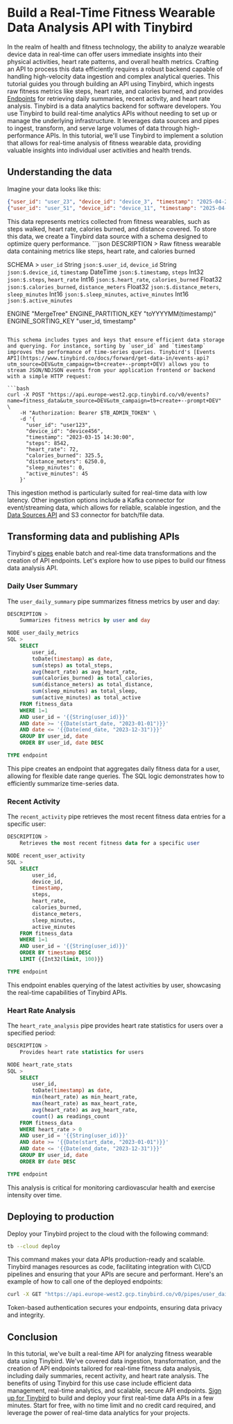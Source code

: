 # Build a Real-Time Fitness Wearable Data Analysis API with Tinybird

In the realm of health and fitness technology, the ability to analyze wearable device data in real-time can offer users immediate insights into their physical activities, heart rate patterns, and overall health metrics. Crafting an API to process this data efficiently requires a robust backend capable of handling high-velocity data ingestion and complex analytical queries. This tutorial guides you through building an API using Tinybird, which ingests raw fitness metrics like steps, heart rate, and calories burned, and provides [Endpoints](https://www.tinybird.co/docs/forward/work-with-data/publish-data/endpoints?utm_source=DEV&utm_campaign=tb+create+--prompt+DEV) for retrieving daily summaries, recent activity, and heart rate analysis. Tinybird is a data analytics backend for software developers. You use Tinybird to build real-time analytics APIs without needing to set up or manage the underlying infrastructure. It leverages data sources and pipes to ingest, transform, and serve large volumes of data through high-performance APIs. In this tutorial, we'll use Tinybird to implement a solution that allows for real-time analysis of fitness wearable data, providing valuable insights into individual user activities and health trends. 

## Understanding the data

Imagine your data looks like this:

```json
{"user_id": "user_23", "device_id": "device_3", "timestamp": "2025-04-27 15:52:24", "steps": 522, "heart_rate": 82, "calories_burned": 172.2, "distance_meters": 552.2, "sleep_minutes": 122, "active_minutes": 2}
{"user_id": "user_51", "device_id": "device_11", "timestamp": "2025-04-28 03:52:24", "steps": 1150, "heart_rate": 110, "calories_burned": 135, "distance_meters": 1115, "sleep_minutes": 110, "active_minutes": 110}
```

This data represents metrics collected from fitness wearables, such as steps walked, heart rate, calories burned, and distance covered. To store this data, we create a Tinybird data source with a schema designed to optimize query performance. ```json
DESCRIPTION >
    Raw fitness wearable data containing metrics like steps, heart rate, and calories burned

SCHEMA >
    `user_id` String `json:$.user_id`,
    `device_id` String `json:$.device_id`,
    `timestamp` DateTime `json:$.timestamp`,
    `steps` Int32 `json:$.steps`,
    `heart_rate` Int16 `json:$.heart_rate`,
    `calories_burned` Float32 `json:$.calories_burned`,
    `distance_meters` Float32 `json:$.distance_meters`,
    `sleep_minutes` Int16 `json:$.sleep_minutes`,
    `active_minutes` Int16 `json:$.active_minutes`

ENGINE "MergeTree"
ENGINE_PARTITION_KEY "toYYYYMM(timestamp)"
ENGINE_SORTING_KEY "user_id, timestamp"
```

This schema includes types and keys that ensure efficient data storage and querying. For instance, sorting by `user_id` and `timestamp` improves the performance of time-series queries. Tinybird's [Events API](https://www.tinybird.co/docs/forward/get-data-in/events-api?utm_source=DEV&utm_campaign=tb+create+--prompt+DEV) allows you to stream JSON/NDJSON events from your application frontend or backend with a simple HTTP request:

```bash
curl -X POST "https://api.europe-west2.gcp.tinybird.co/v0/events?name=fitness_data&utm_source=DEV&utm_campaign=tb+create+--prompt+DEV" \
    -H "Authorization: Bearer $TB_ADMIN_TOKEN" \
    -d '{
      "user_id": "user123",
      "device_id": "device456",
      "timestamp": "2023-03-15 14:30:00",
      "steps": 8542,
      "heart_rate": 72,
      "calories_burned": 325.5,
      "distance_meters": 6250.0,
      "sleep_minutes": 0,
      "active_minutes": 45
    }'
```

This ingestion method is particularly suited for real-time data with low latency. Other ingestion options include a Kafka connector for event/streaming data, which allows for reliable, scalable ingestion, and the [Data Sources API](https://www.tinybird.co/docs/api-reference/datasource-api?utm_source=DEV&utm_campaign=tb+create+--prompt+DEV) and S3 connector for batch/file data. 

## Transforming data and publishing APIs

Tinybird's [pipes](https://www.tinybird.co/docs/forward/work-with-data/pipes?utm_source=DEV&utm_campaign=tb+create+--prompt+DEV) enable batch and real-time data transformations and the creation of API endpoints. Let's explore how to use pipes to build our fitness data analysis API. 

### Daily User Summary

The `user_daily_summary` pipe summarizes fitness metrics by user and day:

```sql
DESCRIPTION >
    Summarizes fitness metrics by user and day

NODE user_daily_metrics
SQL >
    SELECT
        user_id,
        toDate(timestamp) as date,
        sum(steps) as total_steps,
        avg(heart_rate) as avg_heart_rate,
        sum(calories_burned) as total_calories,
        sum(distance_meters) as total_distance,
        sum(sleep_minutes) as total_sleep,
        sum(active_minutes) as total_active
    FROM fitness_data
    WHERE 1=1
    AND user_id = '{{String(user_id)}}'
    AND date >= '{{Date(start_date, "2023-01-01")}}'
    AND date <= '{{Date(end_date, "2023-12-31")}}'
    GROUP BY user_id, date
    ORDER BY user_id, date DESC

TYPE endpoint
```

This pipe creates an endpoint that aggregates daily fitness data for a user, allowing for flexible date range queries. The SQL logic demonstrates how to efficiently summarize time-series data. 

### Recent Activity

The `recent_activity` pipe retrieves the most recent fitness data entries for a specific user:

```sql
DESCRIPTION >
    Retrieves the most recent fitness data for a specific user

NODE recent_user_activity
SQL >
    SELECT
        user_id,
        device_id,
        timestamp,
        steps,
        heart_rate,
        calories_burned,
        distance_meters,
        sleep_minutes,
        active_minutes
    FROM fitness_data
    WHERE 1=1
    AND user_id = '{{String(user_id)}}'
    ORDER BY timestamp DESC
    LIMIT {{Int32(limit, 100)}}

TYPE endpoint
```

This endpoint enables querying of the latest activities by user, showcasing the real-time capabilities of Tinybird APIs. 

### Heart Rate Analysis

The `heart_rate_analysis` pipe provides heart rate statistics for users over a specified period:

```sql
DESCRIPTION >
    Provides heart rate statistics for users

NODE heart_rate_stats
SQL >
    SELECT
        user_id,
        toDate(timestamp) as date,
        min(heart_rate) as min_heart_rate,
        max(heart_rate) as max_heart_rate,
        avg(heart_rate) as avg_heart_rate,
        count() as readings_count
    FROM fitness_data
    WHERE heart_rate > 0
    AND user_id = '{{String(user_id)}}'
    AND date >= '{{Date(start_date, "2023-01-01")}}'
    AND date <= '{{Date(end_date, "2023-12-31")}}'
    GROUP BY user_id, date
    ORDER BY date DESC

TYPE endpoint
```

This analysis is critical for monitoring cardiovascular health and exercise intensity over time. 

## Deploying to production

Deploy your Tinybird project to the cloud with the following command:

```bash
tb --cloud deploy
```

This command makes your data APIs production-ready and scalable. Tinybird manages resources as code, facilitating integration with CI/CD pipelines and ensuring that your APIs are secure and performant. Here's an example of how to call one of the deployed endpoints:

```bash
curl -X GET "https://api.europe-west2.gcp.tinybird.co/v0/pipes/user_daily_summary.json?token=%24TB_ADMIN_TOKEN&user_id=user123&start_date=2023-01-01&end_date=2023-12-31&utm_source=DEV&utm_campaign=tb+create+--prompt+DEV"
```

Token-based authentication secures your endpoints, ensuring data privacy and integrity. 

## Conclusion

In this tutorial, we've built a real-time API for analyzing fitness wearable data using Tinybird. We've covered data ingestion, transformation, and the creation of API endpoints tailored for real-time fitness data analysis, including daily summaries, recent activity, and heart rate analysis. The benefits of using Tinybird for this use case include efficient data management, real-time analytics, and scalable, secure API endpoints. [Sign up for Tinybird](https://cloud.tinybird.co/signup?utm_source=DEV&utm_campaign=tb+create+--prompt+DEV) to build and deploy your first real-time data APIs in a few minutes. Start for free, with no time limit and no credit card required, and leverage the power of real-time data analytics for your projects.
